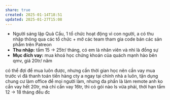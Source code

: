 ```yaml
---
share: true
created: 2025-01-14T18:51
updated: 2025-01-27T15:08
---
```


- Người sáng lập Quả Cầu, 1 tổ chức hoạt động vì con người, a có thu nhập thông qua các tổ chức + mở các team tham gia code bán các sản phẩm trên Patreon
- **Thu nhập:** tầm 15 → 25tr/ tháng, có em là nhân viên và nhi là đồng sự
- **Mục đích vay:** mua khoá học chứng khoán của quách mạnh hào bên qmv, giá 20tr/ năm

có thể đợi để mua luôn được, nhưng cần thời gian học nên cần vay mua trước vì đã thanh toán tiền hàng
cty a ngay tại chính nhà a luôn, tận dụng chung cư làm office để mọi người làm, nhưng đa phần là làm remote
anh ko cần vay hết 20tr, mà chỉ cần vay 16tr, thì có gói nào ls vừa phải, thời hạn tầm 12 → 18 tháng đều đc
